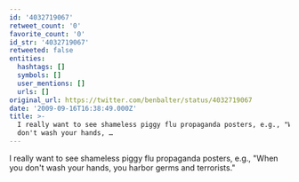 ```yaml
---
id: '4032719067'
retweet_count: '0'
favorite_count: '0'
id_str: '4032719067'
retweeted: false
entities:
  hashtags: []
  symbols: []
  user_mentions: []
  urls: []
original_url: https://twitter.com/benbalter/status/4032719067
date: '2009-09-16T16:38:49.000Z'
title: >-
  I really want to see shameless piggy flu propaganda posters, e.g., "When you
  don't wash your hands, …
---
```


I really want to see shameless piggy flu propaganda posters, e.g., "When you don't wash your hands, you harbor germs and terrorists."